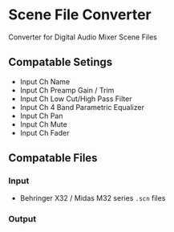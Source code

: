 # Scene File Converter
Converter for Digital Audio Mixer Scene Files

## Compatable Setings
* Input Ch Name
* Input Ch Preamp Gain / Trim
* Input Ch Low Cut/High Pass Filter
* Input Ch 4 Band Parametric Equalizer
* Input Ch Pan
* Input Ch Mute
* Input Ch Fader

## Compatable Files
### Input
* Behringer X32 / Midas M32 series `.scn` files
### Output
